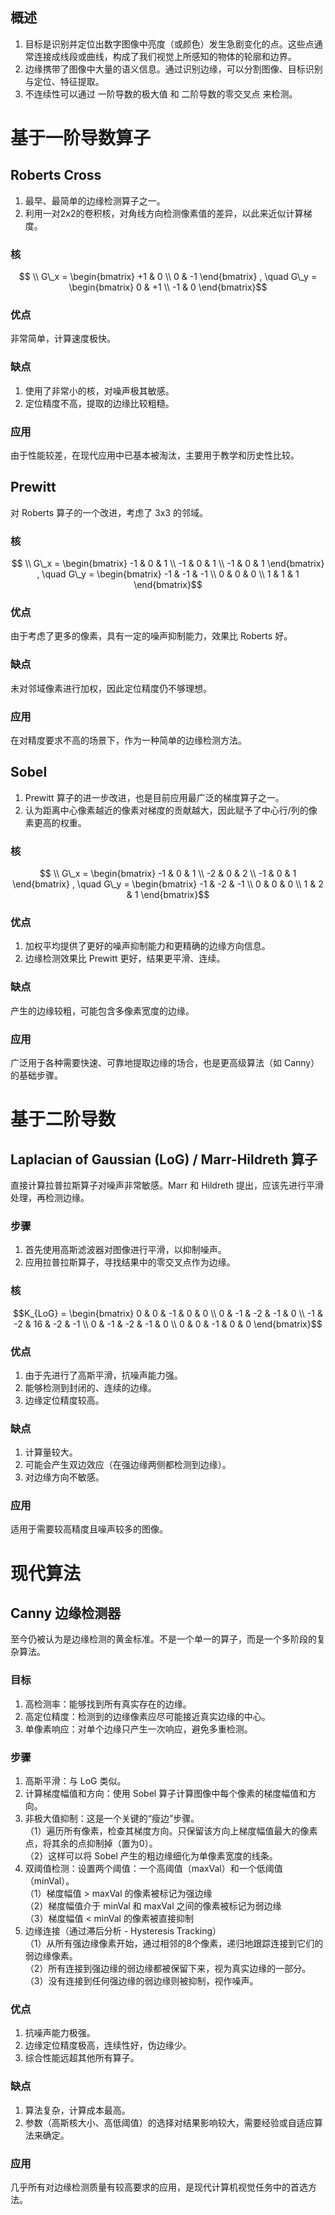 ## 概述
1. 目标是识别并定位出数字图像中亮度（或颜色）发生急剧变化的点。这些点通常连接成线段或曲线，构成了我们视觉上所感知的物体的轮廓和边界。
2. 边缘携带了图像中大量的语义信息。通过识别边缘，可以分割图像、目标识别与定位、特征提取。
3. 不连续性可以通过 一阶导数的极大值 和 二阶导数的零交叉点 来检测。

# 基于一阶导数算子
## Roberts Cross
1. 最早、最简单的边缘检测算子之一。
2. 利用一对2x2的卷积核，对角线方向检测像素值的差异，以此来近似计算梯度。
### 核
$$ \\ G\_x = \begin{bmatrix} +1 & 0 \\ 0 & -1 \end{bmatrix} , \quad G\_y = \begin{bmatrix} 0 & +1 \\ -1 & 0 \end{bmatrix}$$
### 优点
非常简单，计算速度极快。
### 缺点
1. 使用了非常小的核，对噪声极其敏感。
2. 定位精度不高，提取的边缘比较粗糙。
### 应用
由于性能较差，在现代应用中已基本被淘汰，主要用于教学和历史性比较。
## Prewitt
对 Roberts 算子的一个改进，考虑了 3x3 的邻域。
### 核
$$ \\ G\_x = \begin{bmatrix} -1 & 0 & 1 \\ -1 & 0 & 1 \\ -1 & 0 & 1 \end{bmatrix} , \quad G\_y = \begin{bmatrix} -1 & -1 & -1 \\ 0 & 0 & 0 \\ 1 & 1 & 1 \end{bmatrix}$$
### 优点
由于考虑了更多的像素，具有一定的噪声抑制能力，效果比 Roberts 好。
### 缺点
未对邻域像素进行加权，因此定位精度仍不够理想。
### 应用
在对精度要求不高的场景下，作为一种简单的边缘检测方法。
## Sobel
1. Prewitt 算子的进一步改进，也是目前应用最广泛的梯度算子之一。
2. 认为距离中心像素越近的像素对梯度的贡献越大，因此赋予了中心行/列的像素更高的权重。
### 核
$$ \\ G\_x = \begin{bmatrix} -1 & 0 & 1 \\ -2 & 0 & 2 \\ -1 & 0 & 1 \end{bmatrix} , \quad G\_y = \begin{bmatrix} -1 & -2 & -1 \\ 0 & 0 & 0 \\ 1 & 2 & 1 \end{bmatrix}$$
### 优点
1. 加权平均提供了更好的噪声抑制能力和更精确的边缘方向信息。
2. 边缘检测效果比 Prewitt 更好，结果更平滑、连续。
### 缺点
产生的边缘较粗，可能包含多像素宽度的边缘。
### 应用
广泛用于各种需要快速、可靠地提取边缘的场合，也是更高级算法（如 Canny）的基础步骤。

# 基于二阶导数
## Laplacian of Gaussian (LoG) / Marr-Hildreth 算子
直接计算拉普拉斯算子对噪声非常敏感。Marr 和 Hildreth 提出，应该先进行平滑处理，再检测边缘。
### 步骤
1. 首先使用高斯滤波器对图像进行平滑，以抑制噪声。
2. 应用拉普拉斯算子，寻找结果中的零交叉点作为边缘。
### 核
$$K_{LoG} = \begin{bmatrix} 0 & 0 & -1 & 0 & 0 \\ 0 & -1 & -2 & -1 & 0 \\ -1 & -2 & 16 & -2 & -1 \\ 0 & -1 & -2 & -1 & 0 \\ 0 & 0 & -1 & 0 & 0 \end{bmatrix}$$
### 优点
1. 由于先进行了高斯平滑，抗噪声能力强。
2. 能够检测到封闭的、连续的边缘。
3. 边缘定位精度较高。
### 缺点
1. 计算量较大。
2. 可能会产生双边效应（在强边缘两侧都检测到边缘）。
3. 对边缘方向不敏感。
### 应用
适用于需要较高精度且噪声较多的图像。
# 现代算法
## Canny 边缘检测器
至今仍被认为是边缘检测的黄金标准。不是一个单一的算子，而是一个多阶段的复杂算法。
### 目标
1. 高检测率：能够找到所有真实存在的边缘。
2. 高定位精度：检测到的边缘像素应尽可能接近真实边缘的中心。
3. 单像素响应：对单个边缘只产生一次响应，避免多重检测。
### 步骤
1. 高斯平滑：与 LoG 类似。
2. 计算梯度幅值和方向：使用 Sobel 算子计算图像中每个像素的梯度幅值和方向。
3. 非极大值抑制：这是一个关键的“瘦边”步骤。\
（1）遍历所有像素，检查其梯度方向。只保留该方向上梯度幅值最大的像素点，将其余的点抑制掉（置为0）。\
（2）这样可以将 Sobel 产生的粗边缘细化为单像素宽度的线条。
4. 双阈值检测：设置两个阈值：一个高阈值（maxVal）和一个低阈值（minVal）。\
（1）梯度幅值 > maxVal 的像素被标记为强边缘\
（2）梯度幅值介于 minVal 和 maxVal 之间的像素被标记为弱边缘\
（3）梯度幅值 < minVal 的像素被直接抑制
5. 边缘连接（通过滞后分析 - Hysteresis Tracking）\
（1）从所有强边缘像素开始，通过相邻的8个像素，递归地跟踪连接到它们的弱边缘像素。\
（2）所有连接到强边缘的弱边缘都被保留下来，视为真实边缘的一部分。\
（3）没有连接到任何强边缘的弱边缘则被抑制，视作噪声。
### 优点
1. 抗噪声能力极强。
2. 边缘定位精度极高，连续性好，伪边缘少。
3. 综合性能远超其他所有算子。
### 缺点
1. 算法复杂，计算成本最高。
2. 参数（高斯核大小、高低阈值）的选择对结果影响较大，需要经验或自适应算法来确定。
### 应用
几乎所有对边缘检测质量有较高要求的应用，是现代计算机视觉任务中的首选方法。